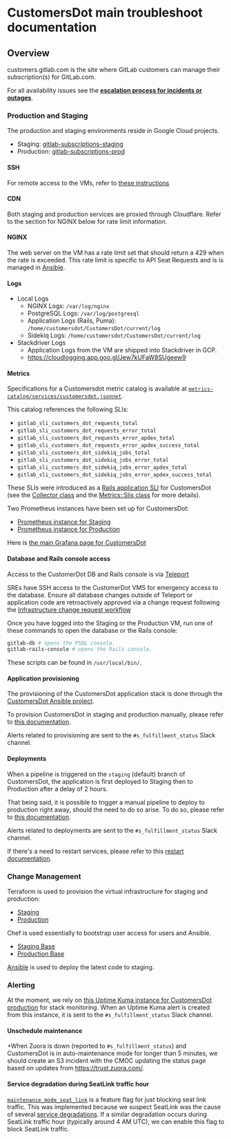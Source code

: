 # CustomersDot main troubleshoot documentation

## Overview

customers.gitlab.com is the site where GitLab customers can manage
their subscription(s) for GitLab.com.

For all availability issues see the **[escalation process for incidents or outages](https://about.gitlab.com/handbook/engineering/development/fulfillment/#escalation-process-for-incidents-or-outages)**.

### Production and Staging

The production and staging environments reside in Google Cloud projects.

* Staging: [gitlab-subscriptions-staging](https://console.cloud.google.com/home/dashboard?project=gitlab-subscriptions-staging)
* Production:
  [gitlab-subscriptions-prod](https://console.cloud.google.com/home/dashboard?project=gitlab-subscriptions-prod)

#### SSH

For remote access to the VMs, refer to
[these instructions](https://gitlab.com/gitlab-org/customers-gitlab-com/-/blob/staging/doc/testing/staging.md#ssh-config)

#### CDN

Both staging and production services are proxied through Cloudflare. Refer to
the section for NGINX below for rate limit information.

#### NGINX

The web server on the VM has a rate limit set that should return a 429
when the rate is exceeded. This rate limit is specific to API Seat Requests
and is is managed in
[Ansible](https://gitlab.com/gitlab-org/customersdot-ansible).

#### Logs

* Local Logs
  * NGINX Logs: `/var/log/nginx`
  * PostgreSQL Logs: `/var/log/postgresql`
  * Application Logs (Rails, Puma): `/home/customersdot/CustomersDot/current/log`
  * Sidekiq Logs: `/home/customersdot/CustomersDot/current/log`
* Stackdriver Logs
  * Application Logs from the VM are shipped into Stackdriver in GCP.
  * <https://cloudlogging.app.goo.gl/Jew7kUFaW8SUgeew9>

#### Metrics

Specifications for a Customersdot metric catalog is available at [`metrics-catalog/services/customersdot.jsonnet`](../../metrics-catalog/services/customersdot.jsonnet).

This catalog references the following SLIs:

* `gitlab_sli_customers_dot_requests_total`
* `gitlab_sli_customers_dot_requests_error_total`
* `gitlab_sli_customers_dot_requests_error_apdex_total`
* `gitlab_sli_customers_dot_requests_error_apdex_success_total`
* `gitlab_sli_customers_dot_sidekiq_jobs_total`
* `gitlab_sli_customers_dot_sidekiq_jobs_error_total`
* `gitlab_sli_customers_dot_sidekiq_jobs_error_apdex_total`
* `gitlab_sli_customers_dot_sidekiq_jobs_error_apdex_success_total`

These SLIs were introduced as a [Rails application SLI](https://docs.gitlab.com/ee/development/application_slis/#gitlab-application-service-level-indicators-slis) for CustomersDot (see the [Collector class](https://gitlab.com/gitlab-org/customers-gitlab-com/-/blob/main/lib/metrics/collector.rb) and the [Metrics::Slis class](https://gitlab.com/gitlab-org/customers-gitlab-com/-/blob/main/lib/metrics/slis.rb) for more details).

Two Prometheus instances have been set up for CustomersDot:

* [Prometheus instance for Staging](https://prometheus-gke.stgsub.gitlab.net/graph)
* [Prometheus instance for Production](https://prometheus-gke.prdsub.gitlab.net/graph)

Here is [the main Grafana page for CustomersDot](https://dashboards.gitlab.net/d/customersdot-main/customersdot-overview?orgId=1)

#### Database and Rails console access

Access to the CustomerDot DB and Rails console is via [Teleport](https://gitlab.com/gitlab-org/customers-gitlab-com/-/blob/add-teleport-doc/doc/setup/teleport.md)

SREs have SSH access to the CustomerDot VMS for emergency access to the database. Ensure all database changes outside of Teleport or application code are retroactively  approved via a change request following the [Infrastructure change request workflow](https://handbook.gitlab.com/handbook/engineering/infrastructure/change-management/#change-request-workflows) 

Once you have logged into the Staging or the Production VM, run one of these
commands to open the database or the Rails console:

```bash
gitlab-db # opens the PSQL console.
gitlab-rails-console # opens the Rails console.
```

These scripts can be found in `/usr/local/bin/`.

#### Application provisioning

The provisioning of the CustomersDot application stack is done through the
[CustomersDot Ansible project](https://gitlab.com/gitlab-com/gl-infra/customersdot-ansible).

To provision CustomersDot in staging and production manually, please refer to [this documentation](https://gitlab.com/gitlab-com/gl-infra/customersdot-ansible/-/blob/master/doc/readme.md#manual-provisioning).

Alerts related to provisioning are sent to the `#s_fulfillment_status` Slack channel.

#### Deployments

When a pipeline is triggered on the `staging` (default) branch of CustomersDot,
the application is first deployed to Staging then to Production after a delay of
2 hours.

That being said, it is possible to trigger a manual pipeline to deploy to
production right away, should the need to do so arise. To do so, please refer to
[this documentation](https://gitlab.com/gitlab-org/customersdot-ansible/-/blob/master/doc/readme.md#manual-deployment-to-production).

Alerts related to deployments are sent to the `#s_fulfillment_status` Slack channel.

If there's a need to restart services, please refer to this
[restart documentation](https://gitlab.com/gitlab-org/customers-gitlab-com#restart-some-services).

### Change Management

Terraform is used to provision the virtual infrastructure for staging and
production:

* [Staging](https://ops.gitlab.net/gitlab-com/gl-infra/config-mgmt/-/tree/master/environments/stgsub)
* [Production](https://ops.gitlab.net/gitlab-com/gl-infra/config-mgmt/-/tree/master/environments/prdsub)

Chef is used essentially to bootstrap user access for users and Ansible.

* [Staging Base](https://gitlab.com/gitlab-com/gl-infra/chef-repo/-/blob/master/roles/stgsub-base.json)
* [Production Base](https://gitlab.com/gitlab-com/gl-infra/chef-repo/-/blob/master/roles/prdsub-base.json)

[Ansible](https://gitlab.com/gitlab-org/customersdot-ansible) is used to deploy the latest code to staging.

### Alerting

At the moment, we rely on [this Uptime Kuma instance for CustomersDot production](https://customersdot.us.to/) for stack monitoring. When an Uptime Kuma alert is created from this instance, it is sent to the `#s_fulfillment_status` Slack channel.

#### Unschedule maintenance

+When Zuora is down (reported to `#s_fulfillment_status`) and CustomersDot is in auto-maintenance mode for longer than 5 minutes, we should create an S3 incident with the CMOC updating the status page based on updates from <https://trust.zuora.com/>.

#### Service degradation during SeatLink traffic hour

[`maintenance_mode_seat_link`](https://gitlab.com/gitlab-org/customers-gitlab-com/-/feature_flags/236/edit) is a feature flag for just blocking seat link traffic. This was implemented because we suspect SeatLink was the cause of several [service degradations](https://gitlab.com/gitlab-com/gl-infra/production/-/issues/8741). If a similar degradation occurs during SeatLink traffic hour (typically around 4 AM UTC), we can enable this flag to block SeatLink traffic.
